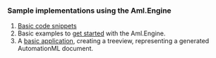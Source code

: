 ### Sample implementations using the Aml.Engine

1. [Basic code snippets](basic.md) 
2. Basic examples to [get started](GettingStartedSamples) with the Aml.Engine.
3. A [basic application](ApplicationTutorialForBasics), creating a treeview, representing a generated AutomationML document.
